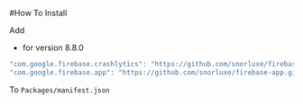 #How To Install

Add

- for version 8.8.0
```csharp
"com.google.firebase.crashlytics": "https://github.com/snorluxe/firebase-crashlytics.git?path=Assets/_Root#8.8.0",
"com.google.firebase.app": "https://github.com/snorluxe/firebase-app.git?path=Assets/_Root#8.8.0",
```

To `Packages/manifest.json`